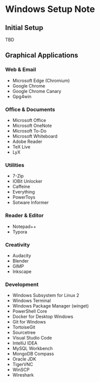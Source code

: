 Windows Setup Note
========================================================================

Initial Setup
------------------------------------------------------------------------

TBD

Graphical Applications
------------------------------------------------------------------------

### Web & Email

 * Microsoft Edge (Chromium)
 * Google Chrome
 * Google Chrome Canary
 * Gpg4win

### Office & Documents

 * Microsoft Office
 * Microsoft OneNote
 * Microsoft To-Do
 * Microsoft Whiteboard
 * Adobe Reader
 * TeX Live
 * LyX

### Utilities

 * 7-Zip
 * IOBit Unlocker
 * Caffeine
 * Everything
 * PowerToys
 * Sotware Informer

### Reader & Editor

 * Notepad++
 * Typora

### Creativity

 * Audacity
 * Blender
 * GIMP
 * Inkscape

### Development

 * Windows Subsystem for Linux 2
 * Windows Terminal
 * Windows Package Manager (winget)
 * PowerShell Core
 * Docker for Desktop Windows
 * Git for Windows
 * TortoiseGit
 * Sourcetree
 * Visual Studio Code
 * IntelliJ IDEA
 * MySQL Workbench
 * MongoDB Compass
 * Oracle JDK
 * TigerVNC
 * WinSCP
 * Wireshark

